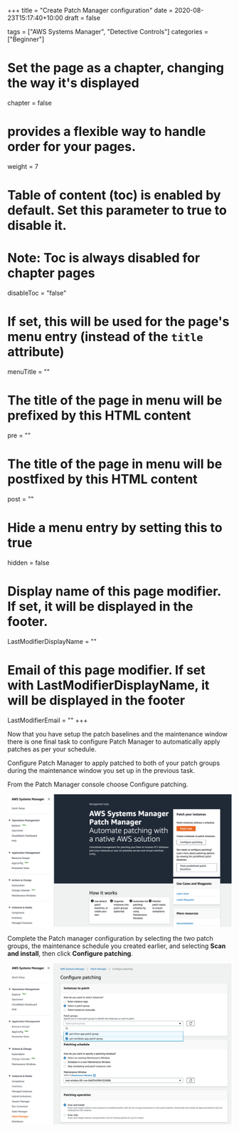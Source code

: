 +++
title = "Create Patch Manager configuration"
date = 2020-08-23T15:17:40+10:00
draft = false

tags = ["AWS Systems Manager", "Detective Controls"]
categories = ["Beginner"]

# Set the page as a chapter, changing the way it's displayed
chapter = false

# provides a flexible way to handle order for your pages.
weight = 7
# Table of content (toc) is enabled by default. Set this parameter to true to disable it.
# Note: Toc is always disabled for chapter pages
disableToc = "false"
# If set, this will be used for the page's menu entry (instead of the `title` attribute)
menuTitle = ""
# The title of the page in menu will be prefixed by this HTML content
pre = ""
# The title of the page in menu will be postfixed by this HTML content
post = ""
# Hide a menu entry by setting this to true
hidden = false
# Display name of this page modifier. If set, it will be displayed in the footer.
LastModifierDisplayName = ""
# Email of this page modifier. If set with LastModifierDisplayName, it will be displayed in the footer
LastModifierEmail = ""
+++

Now that you have setup the patch baselines and the maintenance window there is one final task to configure Patch Manager to automatically apply patches as per your schedule. 

Configure Patch Manager to apply patched to both of your patch groups during the maintenance window you set up in the previous task.

From the Patch Manager console choose Configure patching. 

![ssm-patch-manager](ssm-patch-manager.png)

Complete the Patch manager configuration by selecting the two patch groups, the maintenance schedule you created earlier, and selecting **Scan and install**, then click **Configure patching**.

![ssm-configure-patching](ssm-configure-patching.png)


